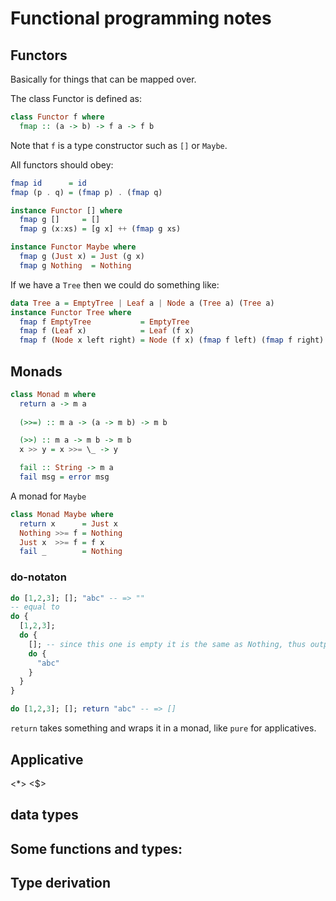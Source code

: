 # Functional programming notes

## Functors
Basically for things that can be mapped over. 

The class Functor is defined as: 
```haskell
class Functor f where 
  fmap :: (a -> b) -> f a -> f b
```
Note that `f` is a type constructor such as `[]` or `Maybe`.

All functors should obey:
```haskell
fmap id      = id
fmap (p . q) = (fmap p) . (fmap q)
```

```haskell
instance Functor [] where 
  fmap g []     = []
  fmap g (x:xs) = [g x] ++ (fmap g xs)
```

```haskell
instance Functor Maybe where 
  fmap g (Just x) = Just (g x)
  fmap g Nothing  = Nothing
```

If we have a `Tree` then we could do something like:
```haskell
data Tree a = EmptyTree | Leaf a | Node a (Tree a) (Tree a) 
instance Functor Tree where
  fmap f EmptyTree           = EmptyTree
  fmap f (Leaf x)            = Leaf (f x)
  fmap f (Node x left right) = Node (f x) (fmap f left) (fmap f right)
```

## Monads 

```haskell
class Monad m where 
  return a -> m a 
  
  (>>=) :: m a -> (a -> m b) -> m b

  (>>) :: m a -> m b -> m b
  x >> y = x >>= \_ -> y

  fail :: String -> m a  
  fail msg = error msg
```

A monad for `Maybe`
```haskell
class Monad Maybe where 
  return x      = Just x
  Nothing >>= f = Nothing
  Just x  >>= f = f x 
  fail _        = Nothing
```

### do-notaton
```haskell
do [1,2,3]; []; "abc" -- => ""
-- equal to
do {
  [1,2,3]; 
  do {
    []; -- since this one is empty it is the same as Nothing, thus output = ""
    do {
      "abc"
    }
  }
}
```

```haskell
do [1,2,3]; []; return "abc" -- => []
```

`return` takes something and wraps it in a monad, like `pure` for applicatives.

## Applicative 

<*>
<$>

## data types

## Some functions and types:

## Type derivation